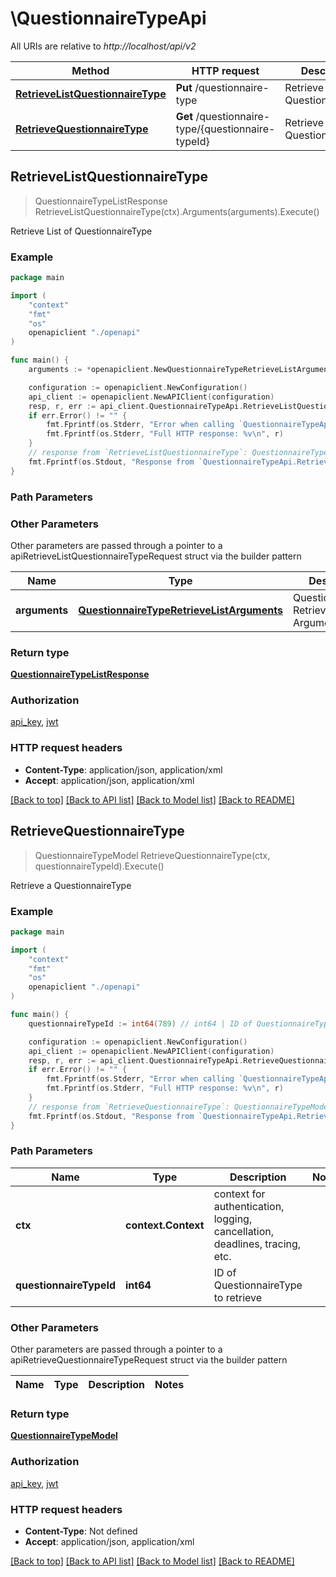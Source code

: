 # \QuestionnaireTypeApi

All URIs are relative to *http://localhost/api/v2*

Method | HTTP request | Description
------------- | ------------- | -------------
[**RetrieveListQuestionnaireType**](QuestionnaireTypeApi.md#RetrieveListQuestionnaireType) | **Put** /questionnaire-type | Retrieve List of QuestionnaireType
[**RetrieveQuestionnaireType**](QuestionnaireTypeApi.md#RetrieveQuestionnaireType) | **Get** /questionnaire-type/{questionnaire-typeId} | Retrieve a QuestionnaireType



## RetrieveListQuestionnaireType

> QuestionnaireTypeListResponse RetrieveListQuestionnaireType(ctx).Arguments(arguments).Execute()

Retrieve List of QuestionnaireType



### Example

```go
package main

import (
    "context"
    "fmt"
    "os"
    openapiclient "./openapi"
)

func main() {
    arguments := *openapiclient.NewQuestionnaireTypeRetrieveListArguments() // QuestionnaireTypeRetrieveListArguments | QuestionnaireType RetrieveList Arguments

    configuration := openapiclient.NewConfiguration()
    api_client := openapiclient.NewAPIClient(configuration)
    resp, r, err := api_client.QuestionnaireTypeApi.RetrieveListQuestionnaireType(context.Background()).Arguments(arguments).Execute()
    if err.Error() != "" {
        fmt.Fprintf(os.Stderr, "Error when calling `QuestionnaireTypeApi.RetrieveListQuestionnaireType``: %v\n", err)
        fmt.Fprintf(os.Stderr, "Full HTTP response: %v\n", r)
    }
    // response from `RetrieveListQuestionnaireType`: QuestionnaireTypeListResponse
    fmt.Fprintf(os.Stdout, "Response from `QuestionnaireTypeApi.RetrieveListQuestionnaireType`: %v\n", resp)
}
```

### Path Parameters



### Other Parameters

Other parameters are passed through a pointer to a apiRetrieveListQuestionnaireTypeRequest struct via the builder pattern


Name | Type | Description  | Notes
------------- | ------------- | ------------- | -------------
 **arguments** | [**QuestionnaireTypeRetrieveListArguments**](QuestionnaireTypeRetrieveListArguments.md) | QuestionnaireType RetrieveList Arguments | 

### Return type

[**QuestionnaireTypeListResponse**](QuestionnaireTypeListResponse.md)

### Authorization

[api_key](../README.md#api_key), [jwt](../README.md#jwt)

### HTTP request headers

- **Content-Type**: application/json, application/xml
- **Accept**: application/json, application/xml

[[Back to top]](#) [[Back to API list]](../README.md#documentation-for-api-endpoints)
[[Back to Model list]](../README.md#documentation-for-models)
[[Back to README]](../README.md)


## RetrieveQuestionnaireType

> QuestionnaireTypeModel RetrieveQuestionnaireType(ctx, questionnaireTypeId).Execute()

Retrieve a QuestionnaireType



### Example

```go
package main

import (
    "context"
    "fmt"
    "os"
    openapiclient "./openapi"
)

func main() {
    questionnaireTypeId := int64(789) // int64 | ID of QuestionnaireType to retrieve

    configuration := openapiclient.NewConfiguration()
    api_client := openapiclient.NewAPIClient(configuration)
    resp, r, err := api_client.QuestionnaireTypeApi.RetrieveQuestionnaireType(context.Background(), questionnaireTypeId).Execute()
    if err.Error() != "" {
        fmt.Fprintf(os.Stderr, "Error when calling `QuestionnaireTypeApi.RetrieveQuestionnaireType``: %v\n", err)
        fmt.Fprintf(os.Stderr, "Full HTTP response: %v\n", r)
    }
    // response from `RetrieveQuestionnaireType`: QuestionnaireTypeModel
    fmt.Fprintf(os.Stdout, "Response from `QuestionnaireTypeApi.RetrieveQuestionnaireType`: %v\n", resp)
}
```

### Path Parameters


Name | Type | Description  | Notes
------------- | ------------- | ------------- | -------------
**ctx** | **context.Context** | context for authentication, logging, cancellation, deadlines, tracing, etc.
**questionnaireTypeId** | **int64** | ID of QuestionnaireType to retrieve | 

### Other Parameters

Other parameters are passed through a pointer to a apiRetrieveQuestionnaireTypeRequest struct via the builder pattern


Name | Type | Description  | Notes
------------- | ------------- | ------------- | -------------


### Return type

[**QuestionnaireTypeModel**](QuestionnaireTypeModel.md)

### Authorization

[api_key](../README.md#api_key), [jwt](../README.md#jwt)

### HTTP request headers

- **Content-Type**: Not defined
- **Accept**: application/json, application/xml

[[Back to top]](#) [[Back to API list]](../README.md#documentation-for-api-endpoints)
[[Back to Model list]](../README.md#documentation-for-models)
[[Back to README]](../README.md)

